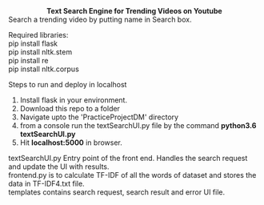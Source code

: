 <div style="text-align:center"><b>Text Search Engine for Trending Videos on Youtube</b></br></div>
Search a trending video by putting name in Search box.</br>

Required libraries:</br>
pip install flask</br>
pip install nltk.stem</br>
pip install re</br>
pip install nltk.corpus</br>

Steps to run and deploy in localhost</br>
1. Install flask in your environment.
2. Download this repo to a folder
3. Navigate upto the 'PracticeProjectDM' directory
4. from a console run the textSearchUI.py file by the command **python3.6 textSearchUI.py**
5. Hit **localhost:5000** in browser.

textSearchUI.py Entry point of the front end. Handles the search request and update the UI with results.</br>
frontend.py is to calculate TF-IDF of all the words of dataset and stores the data in TF-IDF4.txt file.</br>
templates contains search request, search result and error UI file.

